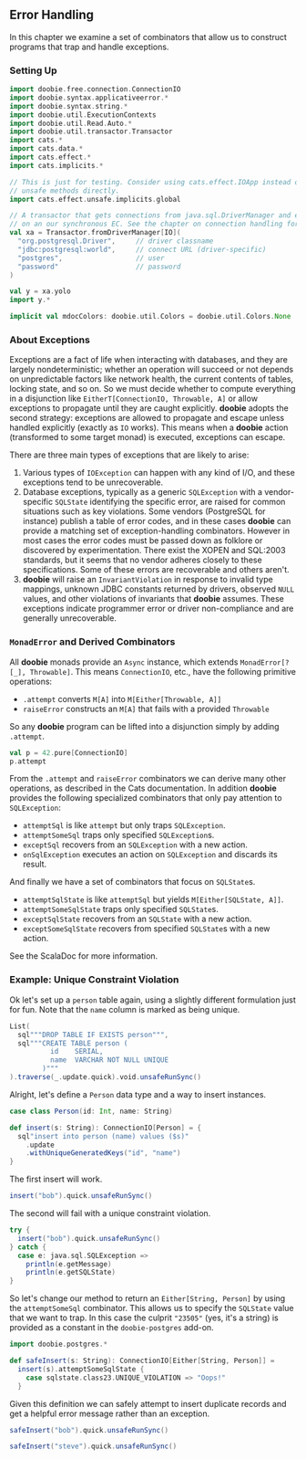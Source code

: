 ## Error Handling

In this chapter we examine a set of combinators that allow us to construct programs that trap and handle exceptions.

### Setting Up

```scala mdoc:silent
import doobie.free.connection.ConnectionIO
import doobie.syntax.applicativeerror.*
import doobie.syntax.string.*
import doobie.util.ExecutionContexts
import doobie.util.Read.Auto.*
import doobie.util.transactor.Transactor
import cats.*
import cats.data.*
import cats.effect.*
import cats.implicits.*

// This is just for testing. Consider using cats.effect.IOApp instead of calling
// unsafe methods directly.
import cats.effect.unsafe.implicits.global

// A transactor that gets connections from java.sql.DriverManager and executes blocking operations
// on an our synchronous EC. See the chapter on connection handling for more info.
val xa = Transactor.fromDriverManager[IO](
  "org.postgresql.Driver",     // driver classname
  "jdbc:postgresql:world",     // connect URL (driver-specific)
  "postgres",                  // user
  "password"                   // password
)

val y = xa.yolo
import y.*
```

```scala mdoc:invisible
implicit val mdocColors: doobie.util.Colors = doobie.util.Colors.None
```

### About Exceptions

Exceptions are a fact of life when interacting with databases, and they are largely nondeterministic; whether an operation will succeed or not depends on unpredictable factors like network health, the current contents of tables, locking state, and so on. So we must decide whether to compute everything in a disjunction like `EitherT[ConnectionIO, Throwable, A]` or allow exceptions to propagate until they are caught explicitly. **doobie** adopts the second strategy: exceptions are allowed to propagate and escape unless handled explicitly (exactly as `IO` works). This means when a **doobie** action (transformed to some target monad) is executed, exceptions can escape.

There are three main types of exceptions that are likely to arise:

1. Various types of `IOException` can happen with any kind of I/O, and these exceptions tend to be unrecoverable.
1. Database exceptions, typically as a generic `SQLException` with a vendor-specific `SQLState` identifying the specific error, are raised for common situations such as key violations. Some vendors (PostgreSQL for instance) publish a table of error codes, and in these cases **doobie** can provide a matching set of exception-handling combinators. However in most cases the error codes must be passed down as folklore or discovered by experimentation. There exist the XOPEN and SQL:2003 standards, but it seems that no vendor adheres closely to these specifications. Some of these errors are recoverable and others aren't.
1. **doobie** will raise an `InvariantViolation` in response to invalid type mappings, unknown JDBC constants returned by drivers, observed `NULL` values, and other violations of invariants that **doobie** assumes. These exceptions indicate programmer error or driver non-compliance and are generally unrecoverable.

### `MonadError` and Derived Combinators

All **doobie** monads provide an `Async` instance, which extends `MonadError[?[_], Throwable]`. This means `ConnectionIO`, etc., have the following primitive operations:

- `.attempt` converts `M[A]` into `M[Either[Throwable, A]]`
- `raiseError` constructs an `M[A]` that fails with a provided `Throwable`

So any **doobie** program can be lifted into a disjunction simply by adding `.attempt`.

```scala mdoc
val p = 42.pure[ConnectionIO]
p.attempt
```

From the `.attempt` and `raiseError` combinators we can derive many other operations, as described in the Cats documentation. In addition **doobie** provides the following specialized combinators that only pay attention to `SQLException`:

- `attemptSql` is like `attempt` but only traps `SQLException`.
- `attemptSomeSql` traps only specified `SQLException`s.
- `exceptSql` recovers from an `SQLException` with a new action.
- `onSqlException` executes an action on `SQLException` and discards its result.

And finally we have a set of combinators that focus on `SQLState`s.

- `attemptSqlState` is like `attemptSql` but yields `M[Either[SQLState, A]]`.
- `attemptSomeSqlState` traps only specified `SQLState`s.
- `exceptSqlState` recovers from an `SQLState` with a new action.
- `exceptSomeSqlState`  recovers from specified `SQLState`s with a new action.

See the ScalaDoc for more information.

### Example: Unique Constraint Violation

Ok let's set up a `person` table again, using a slightly different formulation just for fun. Note that the `name` column is marked as being unique.

```scala mdoc
List(
  sql"""DROP TABLE IF EXISTS person""",
  sql"""CREATE TABLE person (
          id    SERIAL,
          name  VARCHAR NOT NULL UNIQUE
        )"""
).traverse(_.update.quick).void.unsafeRunSync()
```

Alright, let's define a `Person` data type and a way to insert instances.

```scala mdoc:silent
case class Person(id: Int, name: String)

def insert(s: String): ConnectionIO[Person] = {
  sql"insert into person (name) values ($s)"
    .update
    .withUniqueGeneratedKeys("id", "name")
}
```

The first insert will work.

```scala mdoc
insert("bob").quick.unsafeRunSync()
```

The second will fail with a unique constraint violation.

```scala mdoc
try {
  insert("bob").quick.unsafeRunSync()
} catch {
  case e: java.sql.SQLException =>
    println(e.getMessage)
    println(e.getSQLState)
}
```

So let's change our method to return an `Either[String, Person]` by using the `attemptSomeSql` combinator. This allows us to specify the `SQLState` value that we want to trap. In this case the culprit `"23505"` (yes, it's a string) is provided as a constant in the `doobie-postgres` add-on.


```scala mdoc:silent
import doobie.postgres.*

def safeInsert(s: String): ConnectionIO[Either[String, Person]] =
  insert(s).attemptSomeSqlState {
    case sqlstate.class23.UNIQUE_VIOLATION => "Oops!"
  }
```

Given this definition we can safely attempt to insert duplicate records and get a helpful error message rather than an exception.


```scala mdoc
safeInsert("bob").quick.unsafeRunSync()

safeInsert("steve").quick.unsafeRunSync()
```
